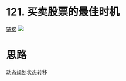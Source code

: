# 121. 买卖股票的最佳时机
[链接](https://leetcode-cn.com/problems/best-time-to-buy-and-sell-stock/)
![](https://tva1.sinaimg.cn/large/008i3skNly1gxjkyfpo3wj30q609c3zm.jpg)

# 思路
动态规划状态转移



